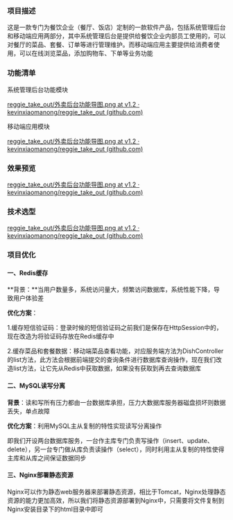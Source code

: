 ### 项目描述

这是一款专门为餐饮企业（餐厅、饭店）定制的一款软件产品，包括系统管理后台和移动端应用两部分，其中系统管理后台是提供给餐饮企业内部员工使用的，可以对餐厅的菜品、套餐、订单等进行管理维护。而移动端应用主要提供给消费者使用，可以在线浏览菜品，添加购物车、下单等业务功能

### 功能清单

系统管理后台功能模块

[reggie_take_out/外卖后台功能导图.png at v1.2 · kevinxiaomanong/reggie_take_out (github.com)](https://github.com/kevinxiaomanong/reggie_take_out/blob/v1.2/外卖后台功能导图.png)



移动端应用模块

[reggie_take_out/外卖后台功能导图.png at v1.2 · kevinxiaomanong/reggie_take_out (github.com)](https://github.com/kevinxiaomanong/reggie_take_out/blob/v1.2/外卖移动端功能导图.png)



### 效果预览

[reggie_take_out/外卖后台功能导图.png at v1.2 · kevinxiaomanong/reggie_take_out (github.com)](https://github.com/kevinxiaomanong/reggie_take_out/blob/v1.2/外卖项目效果展示.png)




### 技术选型

[reggie_take_out/外卖后台功能导图.png at v1.2 · kevinxiaomanong/reggie_take_out (github.com)](https://github.com/kevinxiaomanong/reggie_take_out/blob/v1.2/外卖项目技术选型.png)



### 项目优化

#### 一、Redis缓存

**背景：**当用户数量多，系统访问量大，频繁访问数据库，系统性能下降，导致用户体验差

**优化方案**：

1.缓存短信验证码：登录时候的短信验证码之前我们是保存在HttpSession中的，现在改造为将验证码存放在Redis缓存中

2.缓存菜品和套餐数据：移动端菜品查看功能，对应服务端方法为DishController的list方法，此方法会根据前端提交的查询条件进行数据库查询操作，现在我们改造list方法，让它先从Redis中获取数据，如果没有获取到再去查询数据库



#### 二、MySQL读写分离

**背景**：读和写所有压力都由一台数据库承担，压力大数据库服务器磁盘损坏则数据丢失，单点故障

**优化方案**：利用MySQL主从复制的特性实现读写分离操作

即我们开设两台数据库服务，一台作主库专门负责写操作（insert、update、delete），另一台专门做从库负责读操作（select），同时利用主从复制的特性使得主库和从库之间保证数据同步



#### 三、Nginx部署静态资源

Nginx可以作为静态web服务器来部署静态资源，相比于Tomcat，Nginx处理静态资源的能力更加高效，所以我们将静态资源部署到Nginx中，只需要将文件复制到Nginx安装目录下的html目录中即可



